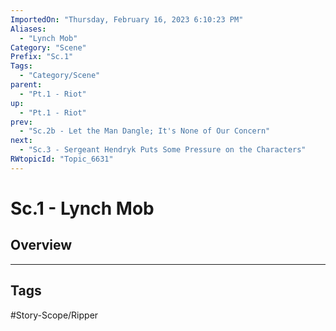 ```yaml
---
ImportedOn: "Thursday, February 16, 2023 6:10:23 PM"
Aliases:
  - "Lynch Mob"
Category: "Scene"
Prefix: "Sc.1"
Tags:
  - "Category/Scene"
parent:
  - "Pt.1 - Riot"
up:
  - "Pt.1 - Riot"
prev:
  - "Sc.2b - Let the Man Dangle; It's None of Our Concern"
next:
  - "Sc.3 - Sergeant Hendryk Puts Some Pressure on the Characters"
RWtopicId: "Topic_6631"
---
```

# Sc.1 - Lynch Mob
## Overview

---
## Tags
#Story-Scope/Ripper

